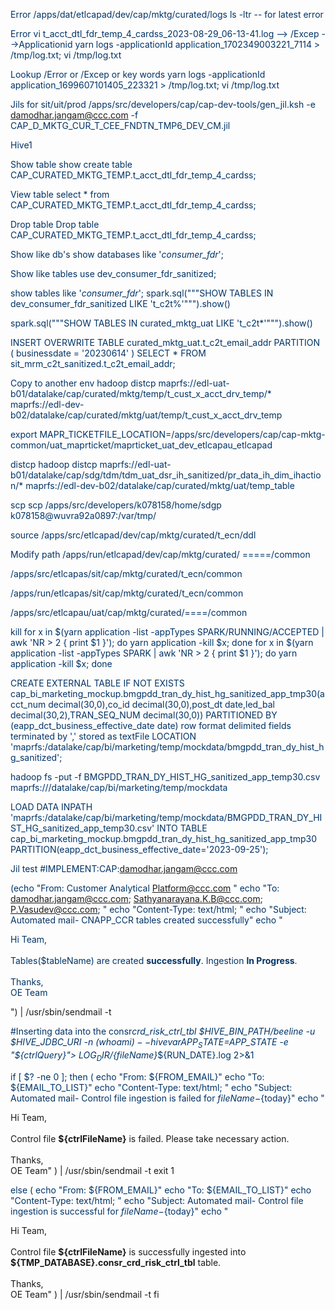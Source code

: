 Error
/apps/dat/etlcapad/dev/cap/mktg/curated/logs
ls -ltr -- for latest error

Error
vi t_acct_dtl_fdr_temp_4_cardss_2023-08-29_06-13-41.log --> /Excep -->Applicationid
yarn logs -applicationId application_1702349003221_7114 > /tmp/log.txt; vi /tmp/log.txt

Lookup
/Error or /Excep or key words
yarn logs -applicationId application_1699607101405_223321 > /tmp/log.txt; vi /tmp/log.txt

Jils for sit/uit/prod
/apps/src/developers/cap/cap-dev-tools/gen_jil.ksh -e damodhar.jangam@ccc.com -f
CAP_D_MKTG_CUR_T_CEE_FNDTN_TMP6_DEV_CM.jil

Hive1

Show table
show create table CAP_CURATED_MKTG_TEMP.t_acct_dtl_fdr_temp_4_cardss;

View table
select \* from CAP_CURATED_MKTG_TEMP.t_acct_dtl_fdr_temp_4_cardss;

Drop table
Drop table CAP_CURATED_MKTG_TEMP.t_acct_dtl_fdr_temp_4_cardss;

Show like db's
show databases like '_consumer_fdr_';

Show like tables
use dev_consumer_fdr_sanitized;

show tables like '_consumer_fdr_';
spark.sql("""SHOW TABLES IN dev_consumer_fdr_sanitized LIKE 't_c2t%'""").show()

spark.sql("""SHOW TABLES IN curated_mktg_uat LIKE 't_c2t\*'""").show()

INSERT OVERWRITE TABLE curated_mktg_uat.t_c2t_email_addr
PARTITION ( businessdate = '20230614' )
SELECT \* FROM sit_mrm_c2t_sanitized.t_c2t_email_addr;

Copy to another env
hadoop distcp maprfs://edl-uat-b01/datalake/cap/curated/mktg/temp/t_cust_x_acct_drv_temp/\* maprfs://edl-dev-b02/datalake/cap/curated/mktg/uat/temp/t_cust_x_acct_drv_temp

export MAPR_TICKETFILE_LOCATION=/apps/src/developers/cap/cap-mktg-common/uat_maprticket/maprticket_uat_dev_etlcapau_etlcapad

distcp
hadoop distcp maprfs://edl-uat-b01/datalake/cap/sdg/tdm/tdm_uat_dsr_ih_sanitized/pr_data_ih_dim_ihaction/\* maprfs://edl-dev-b02/datalake/cap/curated/mktg/uat/temp_table

scp
scp /apps/src/developers/k078158/home/sdgp k078158@wuvra92a0897:/var/tmp/

source
/apps/src/etlcapad/dev/cap/mktg/curated/t_ecn/ddl

Modify path
/apps/run/etlcapad/dev/cap/mktg/curated/ =====/common

/apps/src/etlcapas/sit/cap/mktg/curated/t_ecn/common

/apps/run/etlcapas/sit/cap/mktg/curated/t_ecn/common

/apps/src/etlcapau/uat/cap/mktg/curated/====/common

kill
for x in $(yarn application -list -appTypes SPARK/RUNNING/ACCEPTED | awk 'NR > 2 { print $1 }'); do yarn application -kill $x; done
for x in $(yarn application -list -appTypes SPARK | awk 'NR > 2 { print $1 }'); do yarn application -kill $x; done

CREATE EXTERNAL TABLE IF NOT EXISTS cap_bi_marketing_mockup.bmgpdd_tran_dy_hist_hg_sanitized_app_tmp30(acct_num decimal(30,0),co_id decimal(30,0),post_dt date,led_bal decimal(30,2),TRAN_SEQ_NUM decimal(30,0))
PARTITIONED BY (eapp_dct_business_effective_date date) row format delimited fields terminated by ',' stored as textFile LOCATION 'maprfs:/datalake/cap/bi/marketing/temp/mockdata/bmgpdd_tran_dy_hist_hg_sanitized';

hadoop fs -put -f BMGPDD_TRAN_DY_HIST_HG_sanitized_app_temp30.csv maprfs:///datalake/cap/bi/marketing/temp/mockdata

LOAD DATA INPATH 'maprfs:/datalake/cap/bi/marketing/temp/mockdata/BMGPDD_TRAN_DY_HIST_HG_sanitized_app_temp30.csv'
INTO TABLE cap_bi_marketing_mockup.bmgpdd_tran_dy_hist_hg_sanitized_app_tmp30
PARTITION(eapp_dct_business_effective_date='2023-09-25');

Jil test
#IMPLEMENT:CAP:damodhar.jangam@ccc.com

(echo "From: Customer Analytical Platform@ccc.com "
echo "To: damodhar.jangam@ccc.com; Sathyanarayana.K.B@ccc.com; P.Vasudev@ccc.com; "
echo "Content-Type: text/html; "
echo "Subject: Automated mail- CNAPP_CCR tables created successfully"
echo "<html><body><style> p {color:#003366;} </style><p>Hi Team,<br><br><pr>Tables($tableName) are created <b>successfully</b>. Ingestion <b>In Progress</b>.</pr><br><br><pr>Thanks,<br>OE Team</pr></p></body></html>")
| /usr/sbin/sendmail -t

#Inserting data into the consr*crd_risk_ctrl_tbl
$HIVE_BIN_PATH/beeline -u $HIVE_JDBC_URI -n $(whoami) --hivevar APP_STATE=$APP_STATE -e "${ctrlQuery}"> ${LOG_DIR}/${fileName}*${RUN_DATE}.log 2>&1

if [ $? -ne 0 ]; then
(
echo "From: ${FROM_EMAIL}"
       echo "To: ${EMAIL_TO_LIST}"
       echo "Content-Type: text/html; "
       echo "Subject: Automated mail- Control file ingestion is failed for ${fileName} -${today}"
echo "<html>

<body>
Hi Team,<br><br><pr>Control file <b>${ctrlFileName}</b> is failed. Please take necessary action.</pr><br><br><pr>Thanks,
<br>OE Team</pr></body></html>"
) | /usr/sbin/sendmail -t
exit 1

else
(
echo "From: ${FROM_EMAIL}"
       echo "To: ${EMAIL_TO_LIST}"
       echo "Content-Type: text/html; "
       echo "Subject: Automated mail- Control file ingestion is successful for ${fileName} -${today}"
echo "<html>

<body>
Hi Team,<br><br><pr>Control file <b>${ctrlFileName}</b> is successfully ingested into <b> ${TMP_DATABASE}.consr_crd_risk_ctrl_tbl</b> table.</pr><br><br><pr>Thanks,
<br>OE Team</pr></body></html>"
) | /usr/sbin/sendmail -t
fi
